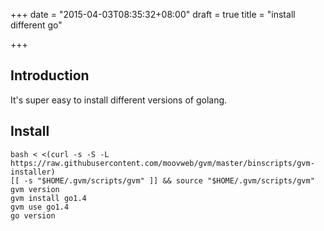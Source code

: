 +++
date = "2015-04-03T08:35:32+08:00"
draft = true
title = "install different go"

+++



## Introduction

It's super easy to install different versions of golang.

## Install

```
bash < <(curl -s -S -L https://raw.githubusercontent.com/moovweb/gvm/master/binscripts/gvm-installer)
[[ -s "$HOME/.gvm/scripts/gvm" ]] && source "$HOME/.gvm/scripts/gvm"
gvm version
gvm install go1.4
gvm use go1.4
go version
```

